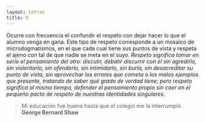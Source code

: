 ```yaml
---
layout: letras
title: O
---
```


Ocurre con frecuencia el confundir el respeto
con dejar hacer lo que el alumno venga en 
gana. Este tipo de respeto corresponde a un
mosaico de microdogmatismos, en el que cada cual
tiene sus puntos de vista y respeta el ajeno con tal de
que nadie se meta en el suyo. *Respeto significa tomar
en serio el pensamiento del otro: discutir, debatir
discurrir con él sin agredirlo, sin violentarlo, sin
ofenderlo, sin intimidarlo, sin burla, sin desacreditar
su punto de vista, sin aprovechar los errores que
cometa o los malos ejemplos que presente, tratando
de saber qué grado de verdad tiene; pero respeto
significa al mismo tiempo, defender el pensamiento
propio sin caer en el pequeño pacto de respeto de 
nuestras identidades singulares.*

>Mi educación fue buena hasta que
>el colegio me la interrumpió.
>**George Bernard Shaw**

